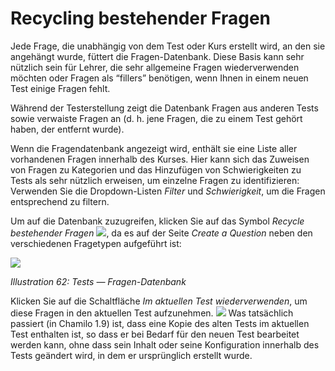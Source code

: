 
# Recycling bestehender Fragen

Jede Frage, die unabhängig von dem Test oder Kurs erstellt wird, an den sie angehängt wurde, füttert die Fragen-Datenbank. Diese Basis kann sehr nützlich sein für Lehrer, die sehr allgemeine Fragen wiederverwenden möchten oder Fragen als “fillers” benötigen, wenn Ihnen in einem neuen Test einige Fragen fehlt.

Während der Testerstellung zeigt die Datenbank Fragen aus anderen Tests sowie verwaiste Fragen an \(d. h. jene Fragen, die zu einem Test gehört haben, der entfernt wurde\).

Wenn die Fragendatenbank angezeigt wird, enthält sie eine Liste aller vorhandenen Fragen innerhalb des Kurses. Hier kann sich das Zuweisen von Fragen zu Kategorien und das Hinzufügen von Schwierigkeiten zu Tests als sehr nützlich erweisen, um einzelne Fragen zu identifizieren: Verwenden Sie die Dropdown-Listen _Filter_ und _Schwierigkeit_, um die Fragen entsprechend zu filtern.

Um auf die Datenbank zuzugreifen, klicken Sie auf das Symbol _Recycle bestehender Fragen_ ![](../../.gitbook/assets/graphics361.png), da es auf der Seite _Create a Question_ neben den verschiedenen Fragetypen aufgeführt ist:

![](../../.gitbook/assets/images56%20%282%29.png)

_Illustration 62: Tests — Fragen-Datenbank_

Klicken Sie auf die Schaltfläche _Im aktuellen Test wiederverwenden_, um diese Fragen in den aktuellen Test aufzunehmen. ![](../../.gitbook/assets/graphics155.gif) Was tatsächlich passiert \(in Chamilo 1.9\) ist, dass eine Kopie des alten Tests im aktuellen Test enthalten ist, so dass er bei Bedarf für den neuen Test bearbeitet werden kann, ohne dass sein Inhalt oder seine Konfiguration innerhalb des Tests geändert wird, in dem er ursprünglich erstellt wurde.